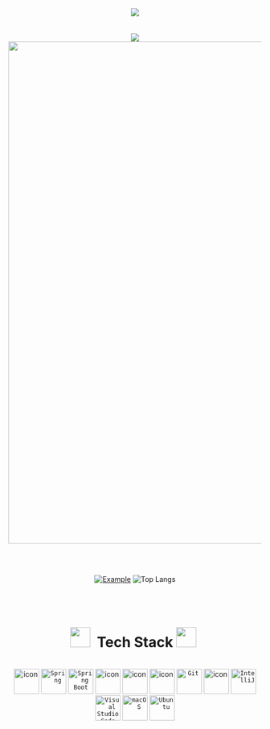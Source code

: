 <div align="center">
 <img src="https://github.com/Anmol-Baranwal/Cool-GIFs-For-GitHub/assets/74038190/d48893bd-0757-481c-8d7e-ba3e163feae7" />
 <br><br><br>
 
 <img src="https://capsule-render.vercel.app/api?type=transparent&color=fff&height=57&section=header&text=Hyeon+Young+Jang&animation=twinkling&fontSize=40" />
 <img src="https://user-images.githubusercontent.com/74038190/212284115-f47cd8ff-2ffb-4b04-b5bf-4d1c14c0247f.gif" width="1000">

 <br><br>
 
 [![Example](https://github-stats-alpha.vercel.app/api?username=Hyeon-zero)](https://github-stats-alpha.vercel.app/api?username=Hyeon-zero)
 ![Top Langs](https://github-readme-stats.vercel.app/api/top-langs/?username=Hyeon-zero&layout=compact)

 <br><br>

 <h1> 
  <img src="https://github.com/Anmol-Baranwal/Cool-GIFs-For-GitHub/assets/74038190/fa83eeb9-f4e2-4d85-93f0-688af11babf8" width="40">&nbsp;
  Tech Stack
  <img src="https://github.com/Anmol-Baranwal/Cool-GIFs-For-GitHub/assets/74038190/fa83eeb9-f4e2-4d85-93f0-688af11babf8" width="40">&nbsp;
 </h1>
  
 <br>

 <div>
 	<img src="https://techstack-generator.vercel.app/java-icon.svg" alt="icon" width="50" height="50" />
 	<code><img width="50" src="https://user-images.githubusercontent.com/25181517/117201470-f6d56780-adec-11eb-8f7c-e70e376cfd07.png" alt="Spring" title="Spring"/></code>
 	<code><img width="50" src="https://user-images.githubusercontent.com/25181517/183891303-41f257f8-6b3d-487c-aa56-c497b880d0fb.png" alt="Spring Boot" title="Spring Boot"/></code>
 	<img src="https://techstack-generator.vercel.app/mysql-icon.svg" alt="icon" width="50" height="50" />
 	<img src="https://techstack-generator.vercel.app/docker-icon.svg" alt="icon" width="50" height="50" />
  <img src="https://techstack-generator.vercel.app/aws-icon.svg" alt="icon" width="50" height="50" />
 	<code><img width="50" src="https://user-images.githubusercontent.com/25181517/192108372-f71d70ac-7ae6-4c0d-8395-51d8870c2ef0.png" alt="Git" title="Git"/></code>
  <img src="https://techstack-generator.vercel.app/github-icon.svg" alt="icon" width="50" height="50" />
 	<code><img width="50" src="https://user-images.githubusercontent.com/25181517/192108890-200809d1-439c-4e23-90d3-b090cf9a4eea.png" alt="IntelliJ" title="IntelliJ"/></code>
 	<code><img width="50" src="https://user-images.githubusercontent.com/25181517/192108891-d86b6220-e232-423a-bf5f-90903e6887c3.png" alt="Visual Studio Code" title="Visual Studio Code"/></code>
  <code><img width="50" src="https://user-images.githubusercontent.com/25181517/186884152-ae609cca-8cf1-4175-8d60-1ce1fa078ca2.png" alt="macOS" title="macOS"/></code>
 	<code><img width="50" src="https://user-images.githubusercontent.com/25181517/186884153-99edc188-e4aa-4c84-91b0-e2df260ebc33.png" alt="Ubuntu" title="Ubuntu"/></code>
 </div>

</div>
